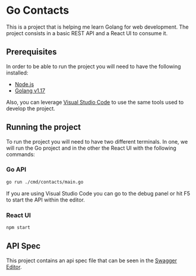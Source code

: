 # Go Contacts
This is a project that is helping me learn Golang for web development. The project consists in a basic REST API and a React UI to consume it.

## Prerequisites
In order to be able to run the project you will need to have the following installed:

- [Node.js](https://nodejs.org)
- [Golang v1.17](https://golang.org)

Also, you can leverage [Visual Studio Code](https://code.visualstudio.com) to use the same tools used to develop the project.

## Running the project
To run the project you will need to have two different terminals. In one, we will run the Go project and in the other the React UI with the following commands:

### Go API
```sh
go run ./cmd/contacts/main.go
```

If you are using Visual Studio Code you can go to the debug panel or hit F5 to start the API within the editor.

### React UI
```sh
npm start
```

## API Spec
This project contains an api spec file that can be seen in the [Swagger Editor](https://editor.swagger.io).
